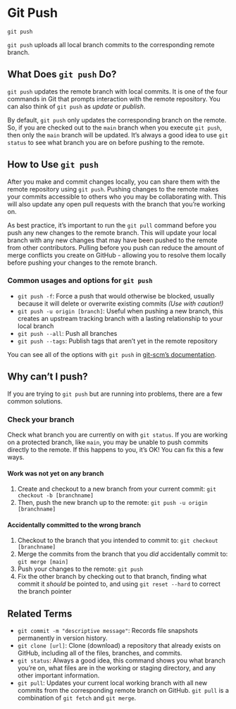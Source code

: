 Git Push
========

    git push

`git push` uploads all local branch commits to the corresponding remote branch.

What Does `git push` Do?
------------------------

`git push` updates the remote branch with local commits. It is one of the four commands in Git that prompts interaction with the remote repository. You can also think of `git push` as *update* or *publish*.

By default, `git push` only updates the corresponding branch on the remote. So, if you are checked out to the `main` branch when you execute `git push`, then only the `main` branch will be updated. It’s always a good idea to use `git status` to see what branch you are on before pushing to the remote.

How to Use `git push`
---------------------

After you make and commit changes locally, you can share them with the remote repository using `git push`. Pushing changes to the remote makes your commits accessible to others who you may be collaborating with. This will also update any open pull requests with the branch that you’re working on.

As best practice, it’s important to run the `git pull` command before you push any new changes to the remote branch. This will update your local branch with any new changes that may have been pushed to the remote from other contributors. Pulling before you push can reduce the amount of merge conflicts you create on GitHub - allowing you to resolve them locally before pushing your changes to the remote branch.

### Common usages and options for `git push`

-   `git push -f`: Force a push that would otherwise be blocked, usually because it will delete or overwrite existing commits *(Use with caution!)*
-   `git push -u origin [branch]`: Useful when pushing a new branch, this creates an upstream tracking branch with a lasting relationship to your local branch
-   `git push --all`: Push all branches
-   `git push --tags`: Publish tags that aren’t yet in the remote repository

You can see all of the options with `git push` in [git-scm’s documentation](https://git-scm.com/docs/git-push).

Why can’t I push?
-----------------

If you are trying to `git push` but are running into problems, there are a few common solutions.

### Check your branch

Check what branch you are currently on with `git status`. If you are working on a protected branch, like `main`, you may be unable to push commits directly to the remote. If this happens to you, it’s OK! You can fix this a few ways.

#### Work was not yet on any branch

1.  Create and checkout to a new branch from your current commit: `git checkout -b [branchname]`
2.  Then, push the new branch up to the remote: `git push -u origin [branchname]`

#### Accidentally committed to the wrong branch

1.  Checkout to the branch that you intended to commit to: `git checkout [branchname]`
2.  Merge the commits from the branch that you *did* accidentally commit to: `git merge [main]`
3.  Push your changes to the remote: `git push`
4.  Fix the other branch by checking out to that branch, finding what commit it *should* be pointed to, and using `git reset --hard` to correct the branch pointer

Related Terms
-------------

-   `git commit -m "descriptive message"`: Records file snapshots permanently in version history.
-   `git clone [url]`: Clone (download) a repository that already exists on GitHub, including all of the files, branches, and commits.
-   `git status`: Always a good idea, this command shows you what branch you’re on, what files are in the working or staging directory, and any other important information.
-   `git pull`: Updates your current local working branch with all new commits from the corresponding remote branch on GitHub. `git pull` is a combination of `git fetch` and `git merge`.
